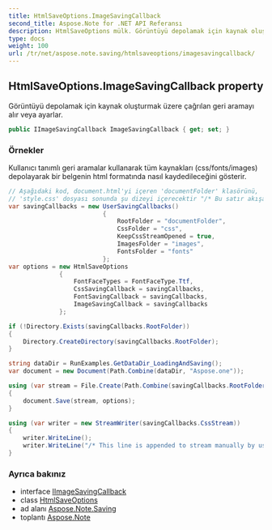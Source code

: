 ```yaml
---
title: HtmlSaveOptions.ImageSavingCallback
second_title: Aspose.Note for .NET API Referansı
description: HtmlSaveOptions mülk. Görüntüyü depolamak için kaynak oluşturmak üzere çağrılan geri aramayı alır veya ayarlar.
type: docs
weight: 100
url: /tr/net/aspose.note.saving/htmlsaveoptions/imagesavingcallback/
---
```

## HtmlSaveOptions.ImageSavingCallback property

Görüntüyü depolamak için kaynak oluşturmak üzere çağrılan geri aramayı alır veya ayarlar.

```csharp
public IImageSavingCallback ImageSavingCallback { get; set; }
```

### Örnekler

Kullanıcı tanımlı geri aramalar kullanarak tüm kaynakları (css/fonts/images) depolayarak bir belgenin html formatında nasıl kaydedileceğini gösterir.

```csharp
// Aşağıdaki kod, document.html'yi içeren 'documentFolder' klasörünü, 'style.css' dosyasını içeren 'css' klasörünü, resimleri içeren 'images' klasörünü ve fontları içeren 'fonts' klasörünü oluşturur.
// 'style.css' dosyası sonunda şu dizeyi içerecektir "/* Bu satır akışa kullanıcı tarafından manuel olarak eklenmiştir */"
var savingCallbacks = new UserSavingCallbacks()
                          {
                              RootFolder = "documentFolder",
                              CssFolder = "css",
                              KeepCssStreamOpened = true,
                              ImagesFolder = "images",
                              FontsFolder = "fonts"
                          };
var options = new HtmlSaveOptions
              {
                  FontFaceTypes = FontFaceType.Ttf,
                  CssSavingCallback = savingCallbacks,
                  FontSavingCallback = savingCallbacks,
                  ImageSavingCallback = savingCallbacks
              };

if (!Directory.Exists(savingCallbacks.RootFolder))
{
    Directory.CreateDirectory(savingCallbacks.RootFolder);
}

string dataDir = RunExamples.GetDataDir_LoadingAndSaving();
var document = new Document(Path.Combine(dataDir, "Aspose.one"));

using (var stream = File.Create(Path.Combine(savingCallbacks.RootFolder, "document.html")))
{
    document.Save(stream, options);
}

using (var writer = new StreamWriter(savingCallbacks.CssStream))
{
    writer.WriteLine();
    writer.WriteLine("/* This line is appended to stream manually by user */");
}
```

### Ayrıca bakınız

* interface [IImageSavingCallback](../../../aspose.note.saving.html/iimagesavingcallback/)
* class [HtmlSaveOptions](../)
* ad alanı [Aspose.Note.Saving](../../htmlsaveoptions/)
* toplantı [Aspose.Note](../../../)


